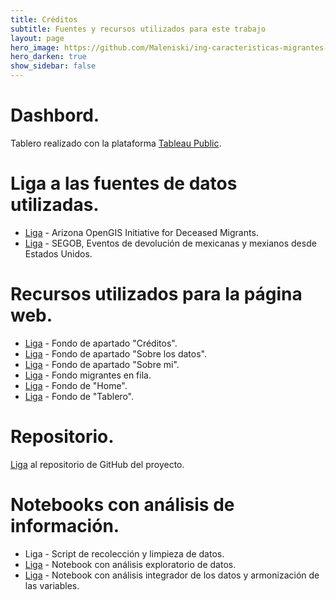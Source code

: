 ```yaml
---
title: Créditos
subtitle: Fuentes y recursos utilizados para este trabajo
layout: page
hero_image: https://github.com/Maleniski/ing-caracteristicas-migrantes-sonora-arizona/raw/main/docs/imagenes/24185.jpg
hero_darken: true
show_sidebar: false
---
```


# Dashbord.

Tablero realizado con la plataforma [Tableau Public](https://public.tableau.com/app/discover).

# Liga a las fuentes de datos utilizadas.

* [Liga](https://humaneborders.info/) - Arizona OpenGIS Initiative for Deceased Migrants.
* [Liga](http://portales.segob.gob.mx/es/PoliticaMigratoria/EvDevMexEUU) - SEGOB, Eventos de devolución de mexicanas y mexianos desde Estados Unidos.

# Recursos utilizados para la página web.

* [Liga](https://fondosmil.com/naranja) - Fondo de apartado "Créditos".
* [Liga](https://cronkitenews.azpbs.org/2021/07/13/migrant-deaths-in-the-desert-at-record-levels-as-heat-wave-pounds-west/) - Fondo de apartado "Sobre los datos".
* [Liga](http://www.mathycathy.com/blog/2012/07/a-midsummer-nights-reality-check/) - Fondo de apartado "Sobre mi".
* [Liga](https://heraldodemexico.com.mx/nacional/2021/10/4/detienen-160-migrantes-en-sonora-arizona-130-son-menores-que-viajaban-solos-341315.html) - Fondo migrantes en fila.
* [Liga](https://www.afsc.org/xs/mexico?es) - Fondo de "Home".
* [Liga](https://unsplash.com/wallpapers/colors/blue) - Fondo de "Tablero".

# Repositorio.

[Liga](https://github.com/Maleniski/ing-caracteristicas-migrantes-sonora-arizona) al repositorio de GitHub del proyecto.

# Notebooks con análisis de información.

* Liga - Script de recolección y limpieza de datos.
* [Liga](https://colab.research.google.com/drive/1Fsi7c6mfygu9j_oj2BnoG1lCVmaGWYY8?usp=sharing) - Notebook con análisis exploratorio de datos.
* [Liga](https://colab.research.google.com/drive/1F4Tm9_K_bTLebk-QxemxPJVVjkkHA7Up?usp=sharing) - Notebook con análisis integrador de los datos y armonización de las variables.
